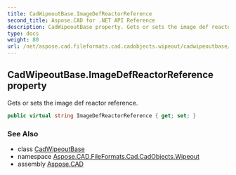 ```yaml
---
title: CadWipeoutBase.ImageDefReactorReference
second_title: Aspose.CAD for .NET API Reference
description: CadWipeoutBase property. Gets or sets the image def reactor reference
type: docs
weight: 80
url: /net/aspose.cad.fileformats.cad.cadobjects.wipeout/cadwipeoutbase/imagedefreactorreference/
---
```

## CadWipeoutBase.ImageDefReactorReference property

Gets or sets the image def reactor reference.

```csharp
public virtual string ImageDefReactorReference { get; set; }
```

### See Also

* class [CadWipeoutBase](../)
* namespace [Aspose.CAD.FileFormats.Cad.CadObjects.Wipeout](../../cadwipeoutbase/)
* assembly [Aspose.CAD](../../../)


